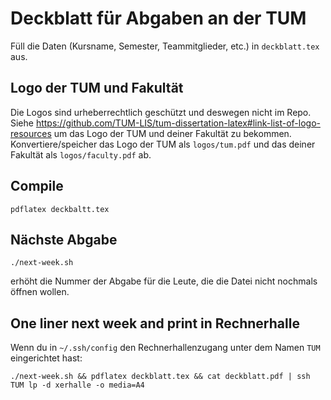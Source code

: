 Deckblatt für Abgaben an der TUM
================================

Füll die Daten (Kursname, Semester, Teammitglieder, etc.) in
`deckblatt.tex` aus.

Logo der TUM und Fakultät
-------------------------

Die Logos sind urheberrechtlich geschützt und deswegen nicht im Repo.
Siehe
<https://github.com/TUM-LIS/tum-dissertation-latex#link-list-of-logo-resources>
um das Logo der TUM und deiner Fakultät zu bekommen.
Konvertiere/speicher das Logo der TUM als `logos/tum.pdf` und das deiner
Fakultät als `logos/faculty.pdf` ab.

Compile
-------

``` {.shell}
pdflatex deckbaltt.tex
```

Nächste Abgabe
--------------

``` {.shell}
./next-week.sh
```

erhöht die Nummer der Abgabe für die Leute, die die Datei nicht nochmals
öffnen wollen.

One liner next week and print in Rechnerhalle
---------------------------------------------

Wenn du in `~/.ssh/config` den Rechnerhallenzugang unter dem Namen `TUM`
eingerichtet hast:

``` {.shell}
./next-week.sh && pdflatex deckblatt.tex && cat deckblatt.pdf | ssh TUM lp -d xerhalle -o media=A4
```
